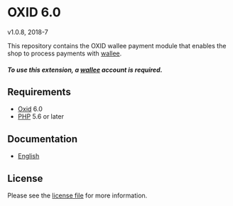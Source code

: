 # OXID 6.0

v1.0.8, 2018-7

This repository contains the OXID  wallee payment module that enables the shop to process payments with [wallee](https://www.wallee.com).

##### To use this extension, a [wallee](https://www.wallee.com) account is required.

## Requirements

* [Oxid](https://www.oxid-esales.com/) 6.0
* [PHP](http://php.net/) 5.6 or later

## Documentation

* [English](https://plugin-documentation.wallee.com/wallee-payment/oxid-6.0/1.0.8/docs/en/documentation.html)

## License

Please see the [license file](https://github.com/wallee-payment/oxid-6.0/blob/1.0.8/LICENSE) for more information.